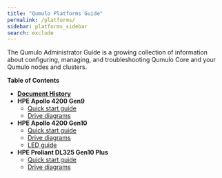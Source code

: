 ```yaml
---
title: "Qumulo Platforms Guide"
permalink: /platforms/
sidebar: platforms_sidebar
search: exclude
---
```


The Qumulo Administrator Guide is a growing collection of information about configuring, managing, and troubleshooting Qumulo Core and your Qumulo nodes and clusters.

**Table of Contents**
* **[Document History](history.md)**
* **HPE Apollo 4200 Gen9**
  * [Quick start guide](hpe-apollo-4200-gen9/quick-start-guide.md)
  * [Drive diagrams](hpe-apollo-4200-gen9/drive-diagrams.md)
* **HPE Apollo 4200 Gen10**
  * [Quick start guide](hpe-apollo-4200-gen10/quick-start-guide.md)
  * [Drive diagrams](hpe-apollo-4200-gen10/drive-diagrams.md)
  * [LED guide](hpe-apollo-4200-gen10/led-guide.md)
* **HPE Proliant DL325 Gen10 Plus**
  * [Quick start guide](hpe-dl325-gen10-plus/quick-start-guide.md)
  * [Drive diagrams](hpe-dl325-gen10-plus/drive-diagrams.md)
